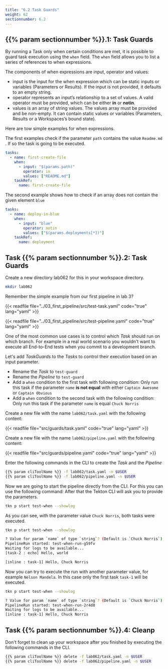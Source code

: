 ```yaml
---
title: "6.2 Task Guards"
weight: 62
sectionnumber: 6.2
---
```



## {{% param sectionnumber %}}.1: Task Guards

By running a Task only when certain conditions are met, it is possible to guard task execution using the `when` field. The `when` field allows you to list a series of references to when expressions.

The components of when expressions are input, operator and values:

* input is the input for the when expression which can be static inputs or variables (Parameters or Results). If the input is not provided, it defaults to an empty string.
* operator represents an input’s relationship to a set of values. A valid operator must be provided, which can be either **in** or **notin**.
* values is an array of string values. The values array must be provided and be non-empty. It can contain static values or variables (Parameters, Results or a Workspaces’s bound state).

Here are tow simple examples for when expressions.

The first examples check if the parameter `path` contains the value `Readme.md` . If so the task is going to be executed.

```yaml
tasks:
  - name: first-create-file
    when:
      - input: "$(params.path)"
        operator: in
        values: ["README.md"]
    taskRef:
      name: first-create-file
```

The second example shows how to check if an array does not contain the given element `blue`

```yaml
tasks:
  - name: deploy-in-blue
    when:
      - input: "blue"
        operator: notin
        values: ["$(params.deployments[*])"]
    taskRef:
      name: deployment
```


## Task {{% param sectionnumber %}}.2: Task Guards

Create a new directory lab062 for this in your workspace directory.

```bash
mkdir lab062
```

Remember the simple example from our first pipeline in lab 3?

{{< readfile file="../03_first_pipeline/src/test-task.yaml"  code="true" lang="yaml" >}}

{{< readfile file="../03_first_pipeline/src/test-pipeline.yaml"  code="true" lang="yaml" >}}

One of the most common use cases is to control which *Task* should run on which branch. For example in a real world scenario you wouldn't want to execute all End-to-End tests when you commit to a development branch.

Let's add *TaskGuards* to the *Tasks* to control their execution based on an input parameter.

* Rename the *Task* to `test-guard`
* Rename the *Pipeline* to `test-guard`
* Add a `when` condition to the first task with following condition: Only run this task if the parameter `name` **is not equal** with either `Captain Awesome` or  `Captain Obvious`
* Add a `when` condition to the second task with the following condition: Only run this task if the parameter `name` is equal `Chuck Norris`

Create a new file with the name `lab062/task.yaml` with the following content:

{{< readfile file="src/guards/task.yaml"  code="true" lang="yaml" >}}

Create a new file with the name `lab062/pipeline.yaml` with the following content:

{{< readfile file="src/guards/pipeline.yaml"  code="true" lang="yaml" >}}


Enter the following commands in the CLI to create the *Task* and the *Pipeline*

```bash
{{% param cliToolName %}} -f lab062/task.yaml -n $USER
{{% param cliToolName %}} -f lab062/pipeline.yaml -n $USER
```

Now we are going to start the pipeline directly from the CLI. For this you can use the following command:
After that the Tekton CLI will ask you to provide the parameters.

```bash
tkn p start test-when --showlog
```

As you can see, with the parameter value `Chuck Norris`, both tasks were executed.

```bash
tkn p start test-when --showlog

? Value for param `name` of type `string`? (Default is `Chuck Norris`) Chuck Norris
PipelineRun started: test-when-run-g59fv
Waiting for logs to be available...
[task-2 : echo] Hello, world

[inline : task-1] Hello, Chuck Norris
```

Now you can try to execute the run with another parameter value, for example `Nelson Mandela`. In this case only the first task `task-1` will be executed.

```bash
tkn p start test-when --showlog

? Value for param `name` of type `string`? (Default is `Chuck Norris`) Nelson Mandela
PipelineRun started: test-when-run-2r4d8
Waiting for logs to be available...
[inline : task-1] Hello, Chuck Norris
```


## Task {{% param sectionnumber %}}.4: Cleanp

Don't forget to clean up your workspace after you finished by executing the following commands in the CLI.

```bash
{{% param cliToolName %}} delete -f lab062/task.yaml -n $USER
{{% param cliToolName %}} delete -f lab062/pipeline.yaml -n $USER
```
